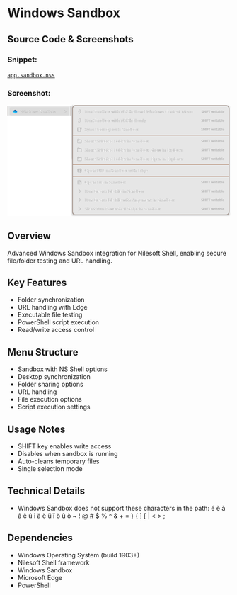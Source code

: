 # Windows Sandbox

## Source Code & Screenshots

### Snippet:
[`app.sandbox.nss`](/dev.develop/app.sandbox.nss)

### Screenshot:
![Screenshot 1)](/dev.develop/app.sandbox.png)

## Overview
Advanced Windows Sandbox integration for Nilesoft Shell, enabling secure file/folder testing and URL handling.

## Key Features
- Folder synchronization
- URL handling with Edge
- Executable file testing
- PowerShell script execution
- Read/write access control

## Menu Structure
- Sandbox with NS Shell options
- Desktop synchronization
- Folder sharing options
- URL handling
- File execution options
- Script execution settings

## Usage Notes
- SHIFT key enables write access
- Disables when sandbox is running
- Auto-cleans temporary files
- Single selection mode

## Technical Details
- Windows Sandbox does not support these characters in the path: é è à â ê û î ä ë ü ï ö ù ò ~ ! @ # $ % ^ & + = } { ] [ | < > ;

## Dependencies
- Windows Operating System (build 1903+)
- Nilesoft Shell framework
- Windows Sandbox
- Microsoft Edge
- PowerShell